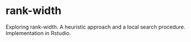 # rank-width
Exploring rank-width. A heuristic approach and a local search procedure. Implementation in Rstudio.
